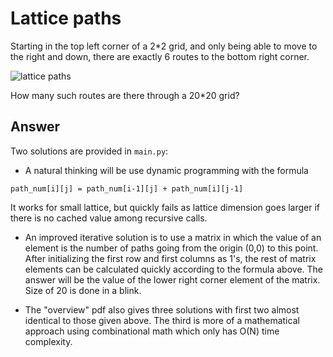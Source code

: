 # Lattice paths

Starting in the top left corner of a 2\*2 grid, and only being able to move to the right and down, there are exactly 6 routes to the bottom right corner.

![lattice paths](http://i.imgur.com/PUl2FZc.gif)

How many such routes are there through a 20\*20 grid?


## Answer

Two solutions are provided in `main.py`: 

* A natural thinking will be use dynamic programming with the formula

```
path_num[i][j] = path_num[i-1][j] + path_num[i][j-1]
```

It works for small lattice, but quickly fails as lattice dimension goes larger if there is no cached value among recursive calls.

* An improved iterative solution is to use a matrix in which the value of an element is the number of paths going from the origin (0,0) to this point. After initializing the first row and first columns as 1's, the rest of matrix elements can be calculated quickly according to the formula above. The answer will be the value of the lower right corner element of the matrix. Size of 20 is done in a blink. 

* The "overview" pdf also gives three solutions with first two almost identical to those given above. The third is more of a mathematical approach using combinational math which only has O(N) time complexity. 